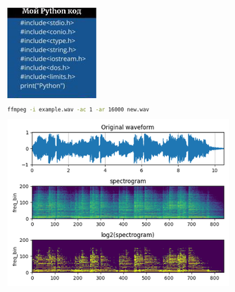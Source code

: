 ![](https://raw.githubusercontent.com/unton3ton/Digital-AudioWatermarking/main/meme.jpg)


```bash
ffmpeg -i example.wav -ac 1 -ar 16000 new.wav
```

![](https://raw.githubusercontent.com/unton3ton/Digital-AudioWatermarking/main/guitar16kHzspectr.png)
